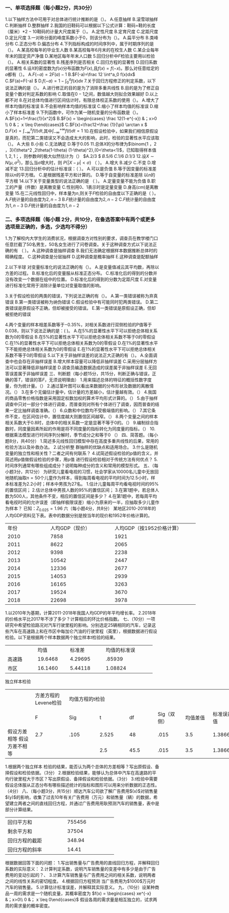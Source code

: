 ### 一、单项选择题（每小题2分，共30分）
1.以下抽样方法中可用于对总体进行统计推断的是（）。
 A.任意抽样  B.滚雪球抽样  C.判断抽样  D.整群抽样
 2.我国的旧鞋码可以根据以下公式计算：鞋码=鞋的长度（厘米）$*2-10$鞋码的计量大尺度属于（）。
 A.定性尺度    B.定育尺度  C.定距尺度  D.定比尺度
 3.一对称分面的峰度系数小于0，则该分布为（）。
 A.扁平分布  B.类峰分布  C.正态分布  D.偏态分布
 4.下列指标构成的时间序列中，属于时期序列的是（）。
 A.某高校每年的毕业生人数
 B.某高校每年6月末的在校生人数
 C.某企业每年年末的固定资产净值
 D.某地区每年年末人口数
 5.回归分析中$F$检验主要用以检验（）。
 A.相关系数的显著性
 B.残差序列是否相关
 C.回归方程的显著性
 D.回归系数的显著性
 6.设$X$的密度数为$f(x)$分布函数为$F(x),$且$f(x)=f(-x)$。那么对任意给定的$a$都有（）。
 A.$F(-a)=2F(a)-1$
 B.$F(-a)=\frac 12 \int^a_0 f(x)dx$ 
 C.$F(a)=F(-a)
$
 D.$f(-a)=1- \int^a_0 f(x)dx$
 7.关于回归方程修正的判定系数，以下说法正确的是（）。
 A.进行修正的目的是为了消除多重共线性
 B.目的是为了修正自变量个数对判定系数的影响
 C.取值在$0-1$之间，数值越大则拟合效果越好
 D.以上都不对
 8.在对总体均值进行区间估计时，有限总体校正系数的使用（）。
 A.增大了样本均值的标准误
 B.不会影响样本均值的标准误
 C.缩小了样本均值的标准误
 D.缩小了样本标准差
 9.下列函数中，可作为某一随机变量的分布函数是（）。
 A.$F(x)=1+\frac{1}{x^2}$
 B.$F(x) = \begin{cases} \frac 12(1-e^{-x}) &；x>0 \\ 0 &； x \leq  0\end{cases}$ 
 C.$F(x)=\frac12+\frac {1}{\pi} \arctan x
$
 D.$F(x)= \int^x_{-\infty}f(t)dt,$其中$\int^{+\infty}_{-\infty}f(t)dt=1$
 10.在假设检验中，如果我们相信原假设是真的，而犯第二类错误又不会造成太大的影响，此时，检验的显著性水平应该取（）。
 A.大些        B.小些      C.无法确定      D.等于$0.05$
 11.总体$X$的分布律为$\binom{1   ，2 ，3}{\theta^2  ,2\theta(1-\theta)  (1-\theta)^2},(0<\theta<1)$，已知取得样本值$1,2,1$；，则参数$\theta$的极大似然估计为（）
 $A.2/3   $          $B.5/6$        $C.1/6$         $D.1/3$
 12.设$X \sim N(\mu,\sigma^2)$，那么当$\sigma$增大时，则 $P\{|X-\mu|<\sigma\}$ （  ）。
 A.增大        B.减少      C.不变      D.增减不定
 13.回归分析中的估计标准误：（ ）。
 A.可以是负值
 B.等于因变量的标准差除以$n$的平方根。
 C.是根据残差平方和计算的。
 D.等于自变量的标准差除 以$n$的平方根
 14.以下关于变量类型的说法正确的是  （    ）。
 A.定量变量不能为负值
 B.职工的产量（件数）是离散变量
 C.性别用$0、1$表示时是定量变量
 D.身高$(cm)$是离散变量
 15.在二元线性回归中，样本量为$n,$则关于$F$检验的自由度以下正确的是（   ）。
 A.$F$统计量的自由度为$2,n-3$
 B.$F$统计量的自由度为$2,n-2$
 C.$F$统计量的自由度为$1,n-3$
 D.$F$统计量的自由度为$1,n-2$
 ### 二、多项选择题（每小题 2分，共10分，在备选答案中有两个或更多选项是正确的，多选，少选均不得分）
1.为了解校内大学生的消费状况，根据调查方对性别的要求，调查员在教学楼门口任意拦截了50名男生，50名女生进行了问卷调查。关于这种调查方式以下说法正确的有  （ ）。
 A.这种调查是抽样调查
 B.我们无法确定根据样本数据推断总体时的精确程度。
 C.这种调查是分层抽样
 D.这种调查是概率抽样
 E.这种调查是配额抽样
 ​

 2.以下半球 对变量标准化的说法正确的有（）。
 A.是变量值减云其平均数，再除以方差的过程。
 B.标准化后的变量服从标准正态分布。
 C.标准化后的得到的分数并没有改变一个数据在组中的位置。
 D.标准化后的得到的分数为定距尺度
 E.对变量进行标准化常用于消除计量单位对变量取值的影响。
 ​

 3.关于假设检验的两类的错误，下列说法正确的有（）。
 A.第一类错误被称为弃真错误
 B.第一类错误被称为纳伪错误
 C.假设检验中有可能同时犯两类错误。
 D.第二类错误是原假设不正确，但却被接受的错误。
 E.第一类错误是原假设正确，但却被拒绝的错误
 ​

 4.两个变量的样本相差系数等于$-0.35\%$，对相关系数进行双侧检验的P值等于$0.038$，则以下说法正确的是：(  )。
 A.在$5 \%$的显著性水平下可以拒绝总体相关系数为$0$的零假设
 B.在$5\%$的显著性水平下可以拒绝总体相关系数不等于$0$的零假设
 C.在$1 \%$的显著性水平下可以拒绝总体相关系数为$0$的零假设
 D.在$1 \%$的显著性水平下不能拒绝总体相关系数为$0$的零假设
 E.在$1\%$的显著性水平下可以拒绝总体相关系数不等于$0$的零假设
 5.以下关于非抽样误差的说法正大正确的有（）。
 A.全面调查中也会存在非抽样误差
 B.增大样本容量可以降低非抽样误差
 C.采用分层抽样方法可以显著降低非抽样误差
 D.调查员编造数据造成的误差属于非抽样误差
 E.无回答误差属于非抽样误差
 三、判断题（每小题15分，共15分，判断正确与错误，正确的答$T$，错误的答$F$，无须说明理由）
 1.用来描述总体的特征的概括性数字度量，你为统计量。（）
 2.通过茎叶图可以看出来数据的分布形状及数据的离散情况。（）
 3.在多个无偏估计量中，估计量的方差越小，估计量越有效。（）
 4.我国的商品零售价格指数是采用固定权数加权的算术平均形式计算的。（）
 5.由于抽样调查中只对一部分个体进行调查，而普查则对所有个体进行了调查，因而普查的结果一定比抽样调查准确。（）
 6.众数和中位数均不受极端值的影响。（）
 7.其它条件不变，在区间估计中，置信度越大则置信区间越窄。（）
 8.两个变量之间的样本相关系数大于0.8时，总体中的相关系数一定是显著不等于0的。（）
 9.编制综合指数时，同度量因素所起的作用是将不同度量的指标转化为同度量的指标。（）
 10.根据乘法模型进行时间序列分解时，季节成分之和等于0 （）
 四、简答题。（每小题8分，共40分）
 1.简述多元线性回归模型中存在高度多重共线性的后果，常用的检验方法以及补救办法。
 2.试分析整 群抽样的优缺点和适用场合。
 3.什么是随机变量的独立性和相关性？二者之间有何联系？
 4.试简述假设检验的p值的含义，并简述用p值做假设检验的步骤，用p值 进行假设检验相对于传统方法有何优点？
 5.时间序列通常有哪些组成成分？说明每种成分的含义和常用的模型形式。
 五、（每小题3分，共12分）
 为研究儿童看电视的习惯，社会学家从$10000$名儿童中无放回地随机抽取$n=50$个儿童作为样本，得到每周看电视的平均时间为$12.5$小时，样本标准差为$2.2$小时；样本中男孩为$27$名。
 1.估计儿童每周平均看电视时间的$95  \%$的置信区间；
 2.估计总体中男孩人数的$95 \%$的置信区间；
 3.在第1题中，若总体人数为$500$人，其他条件不变，相应的置信区间是多少？
 4.在第1题中，若每周平均看电视时间的允许误差（即抽样极限误差）缩小为原来的一半，应抽取多少儿童作为样本？
 已知：$Z_{0.025}=1.96$
 六（每小题4分，共8分）
 某地区2010-2018年的人均GDP资料见下表。表中的数据分别是按当年的现价和1952年价格计算的。
 <table data-lake-id="QqEI4" id="QqEI4" margin="true" class="lake-table" style="width: 623px"><colgroup><col width="140"><col width="210"><col width="273"></colgroup><tbody><tr data-lake-id="ub6a55368" id="ub6a55368"><td data-lake-id="u46f1f801" id="u46f1f801">年份
 </td><td data-lake-id="u3e82e295" id="u3e82e295">人均GDP（现价）
 </td><td data-lake-id="uee55755e" id="uee55755e">人均GDP（按1952价格计算）
 </td></tr><tr data-lake-id="uf43f1c84" id="uf43f1c84"><td data-lake-id="u51e76fc0" id="u51e76fc0">2010
 </td><td data-lake-id="uc61c321c" id="uc61c321c">7858
 </td><td data-lake-id="u17a33aab" id="u17a33aab">1921
 </td></tr><tr data-lake-id="u0f5487c4" id="u0f5487c4"><td data-lake-id="uf28b1be2" id="uf28b1be2">2011
 </td><td data-lake-id="uc6b2d367" id="uc6b2d367">8622
 </td><td data-lake-id="ub122ed61" id="ub122ed61">2065
 </td></tr><tr data-lake-id="uf915f62a" id="uf915f62a"><td data-lake-id="ufe26fe96" id="ufe26fe96">2012
 </td><td data-lake-id="u8c1e9898" id="u8c1e9898">9398
 </td><td data-lake-id="ud2bb60f5" id="ud2bb60f5">2238
 </td></tr><tr data-lake-id="u70da9ec4" id="u70da9ec4"><td data-lake-id="u72ce512a" id="u72ce512a">2013
 </td><td data-lake-id="u32a27926" id="u32a27926">10542
 </td><td data-lake-id="u1727983c" id="u1727983c">2447
 </td></tr><tr data-lake-id="u34766ce8" id="u34766ce8"><td data-lake-id="u3cf8f033" id="u3cf8f033">2014
 </td><td data-lake-id="u5b19a76f" id="u5b19a76f">12336
 </td><td data-lake-id="u10c398bf" id="u10c398bf">2677
 </td></tr><tr data-lake-id="u41a7bb9a" id="u41a7bb9a"><td data-lake-id="u38a43a15" id="u38a43a15">2015
 </td><td data-lake-id="ua5ea8268" id="ua5ea8268">14053
 </td><td data-lake-id="ucf61a572" id="ucf61a572">2939
 </td></tr><tr data-lake-id="uc6d17a9b" id="uc6d17a9b"><td data-lake-id="ua77d5caf" id="ua77d5caf">2016
 </td><td data-lake-id="u9e63fcb9" id="u9e63fcb9">16165
 </td><td data-lake-id="u05b8670a" id="u05b8670a">3263
 </td></tr><tr data-lake-id="u9d874482" id="u9d874482"><td data-lake-id="u828b4470" id="u828b4470">2017
 </td><td data-lake-id="u8889789c" id="u8889789c">19524
 </td><td data-lake-id="u0a4e944b" id="u0a4e944b">3670
 </td></tr><tr data-lake-id="u4a746db7" id="u4a746db7"><td data-lake-id="uf6c1047f" id="uf6c1047f">2018
 </td><td data-lake-id="uc3648de8" id="uc3648de8">22698
 </td><td data-lake-id="ufb18509a" id="ufb18509a">3978
 </td></tr></tbody></table>1.以2010年为基期，计算2011-2018年我国人均GDP的年平均增长率。
 2.2018年的价格水平比2017年不涉了多少？计算相应的环比价格指数。
 七、（10分）一项研究中希望检验路况对汽车行驶里程的影响。分别选定25辆相同的汽车，记录这些汽车在高速路上和在市区中每加仑汽油的行驶里程（英里），根据数据进行假设检验。以下是根据两个样本数据两个独立样本t检验的结果。
 <table data-lake-id="mWkHd" id="mWkHd" margin="true" class="lake-table" style="width: 482px"><colgroup><col width="98"><col width="106"><col width="117"><col width="161"></colgroup><tbody><tr data-lake-id="uf7891d78" id="uf7891d78"><td data-lake-id="u32f7343b" id="u32f7343b"></td><td data-lake-id="u57c87f54" id="u57c87f54">均值
 </td><td data-lake-id="u8885c831" id="u8885c831">标准差
 </td><td data-lake-id="u9bb4f525" id="u9bb4f525">均值的标准误
 </td></tr><tr data-lake-id="u9444586c" id="u9444586c"><td data-lake-id="u5eb1c200" id="u5eb1c200">高速路
 </td><td data-lake-id="u4bc7ee55" id="u4bc7ee55">19.6468
 </td><td data-lake-id="ud7709657" id="ud7709657">4.29695
 </td><td data-lake-id="u2baa5723" id="u2baa5723">.85939
 </td></tr><tr data-lake-id="u26358840" id="u26358840"><td data-lake-id="ua29de95e" id="ua29de95e">市区
 </td><td data-lake-id="u9c266bc3" id="u9c266bc3">16.1460
 </td><td data-lake-id="uc02a8567" id="uc02a8567">5.44118
 </td><td data-lake-id="uce9d0eef" id="uce9d0eef">1.08824
 </td></tr></tbody></table>                         独立样本检验 
 <table data-lake-id="VOrBb" id="VOrBb" margin="true" class="lake-table" style="width: 950px"><colgroup><col width="90"><col width="111"><col width="100"><col width="97"><col width="93"><col width="90"><col width="90"><col width="93"><col width="88"><col width="98"></colgroup><tbody><tr data-lake-id="ua45e9478" id="ua45e9478" style="height: 63px"><td data-lake-id="u84e89e27" id="u84e89e27" rowSpan="3"></td><td data-lake-id="u36466a68" id="u36466a68">方差方程的Levene检验
 </td><td data-lake-id="u3114aa3a" id="u3114aa3a" colSpan="8">                                                       均值方程的t检验
 </td></tr><tr data-lake-id="u395b13b6" id="u395b13b6"><td data-lake-id="ub933cb66" id="ub933cb66" rowSpan="2">F
 </td><td data-lake-id="u7caff0a6" id="u7caff0a6" rowSpan="2">Sig
 </td><td data-lake-id="u28e2bcba" id="u28e2bcba" rowSpan="2">t
 </td><td data-lake-id="ude52ef18" id="ude52ef18" rowSpan="2">df
 </td><td data-lake-id="ub775f81a" id="ub775f81a" rowSpan="2">Sig（双侧）
 </td><td data-lake-id="u63a33023" id="u63a33023" rowSpan="2">均值差值
 </td><td data-lake-id="ubf176a89" id="ubf176a89" rowSpan="2">标准误差值
 </td><td data-lake-id="u222a5940" id="u222a5940" colSpan="2">差分的95%置信区间
 </td></tr><tr data-lake-id="ub3056eb6" id="ub3056eb6"><td data-lake-id="uf80aa527" id="uf80aa527">下限
 </td><td data-lake-id="u75c12fbc" id="u75c12fbc">上限
 </td></tr><tr data-lake-id="u36c4b1d0" id="u36c4b1d0"><td data-lake-id="u3f332e5b" id="u3f332e5b" rowSpan="2">假设方差相等
 假设方差不相等
 </td><td data-lake-id="u84ddd837" id="u84ddd837">2.7
 </td><td data-lake-id="u8e95cfc0" id="u8e95cfc0">.105
 </td><td data-lake-id="u4987f1e5" id="u4987f1e5">2.525
 </td><td data-lake-id="ua55a9409" id="ua55a9409">48
 </td><td data-lake-id="u8bb61d5e" id="u8bb61d5e">.015
 </td><td data-lake-id="u8e792957" id="u8e792957">3.5
 </td><td data-lake-id="uf906a9fd" id="uf906a9fd">1.38665
 </td><td data-lake-id="u64a0f3f8" id="u64a0f3f8">.712
 </td><td data-lake-id="uc7de5305" id="uc7de5305">6.2888
 </td></tr><tr data-lake-id="u97a76daa" id="u97a76daa"><td data-lake-id="ud06c440c" id="ud06c440c"></td><td data-lake-id="u1ac17b00" id="u1ac17b00"></td><td data-lake-id="uc3bf5fd5" id="uc3bf5fd5">2.5
 </td><td data-lake-id="u04703056" id="u04703056">45.5
 </td><td data-lake-id="u1d9b3baa" id="u1d9b3baa">.015
 </td><td data-lake-id="uf655205d" id="uf655205d">3.5
 </td><td data-lake-id="ud5c53452" id="ud5c53452">1.38665
 </td><td data-lake-id="u132b0386" id="u132b0386">.708
 </td><td data-lake-id="u39bb7778" id="u39bb7778">6.2927
 </td></tr></tbody></table>1.根据两个独立样本 检验的结果，能否认为两个总体的方差相等？写出原假设、备择假设和检验依据。（3分）
 2.根据检验结果，能够认为总体中汽车在高速路的平均行驶里程大于市区？写出原假设、备择假设和检验依据。（3分）
 3.t检验中需要假设总体服从正态分布有哪些描述统计的指标和图形可以用来分析数据的正态性。（4分）
 八、（每小题3分，共15分）顺达汽车公司欲了解广告费用$(x)$对销售量$(y)$的影响，收集了过去10年有关广告费用（万元）和销售量（辆）的数据，希望建立两者之间的直线回归方程，并通过广告费用用耿预测汽车的销售量，表中是部分计算结果。
 <table data-lake-id="HBneN" id="HBneN" margin="true" class="lake-table" style="width: 356px"><colgroup><col width="195"><col width="161"></colgroup><tbody><tr data-lake-id="u996f1006" id="u996f1006"><td data-lake-id="uad81b396" id="uad81b396">回归平方和
 </td><td data-lake-id="u75b7f1d2" id="u75b7f1d2">755456
 </td></tr><tr data-lake-id="u378a9643" id="u378a9643"><td data-lake-id="u2c5b447f" id="u2c5b447f">剩余平方和
 </td><td data-lake-id="ub0212157" id="ub0212157">37504
 </td></tr><tr data-lake-id="uc2c6f767" id="uc2c6f767"><td data-lake-id="ue84594bd" id="ue84594bd">回归方程的截距
 </td><td data-lake-id="u2412ab04" id="u2412ab04">348.94
 </td></tr><tr data-lake-id="u55292029" id="u55292029"><td data-lake-id="u4306d6b3" id="u4306d6b3">回归方程的斜率
 </td><td data-lake-id="u74670e37" id="u74670e37">14.41
 </td></tr></tbody></table>根据数据回答下面的问题：
 1.写出销售量与广告费用的直线回归方程，并解释回归系数的实际意义：
 2.计算判定系数，说明汽车销售量的变差中有多少是由于广告费用的变动引起的？、
 3.计算汽车销售量与广告费用之间的相关系数，说明两者之间的线性关系的密切程度。
 4.根据回归方程预测 当广告费用为$1000$万元时汽车的销售量。
 5.计算估计标准误差，并解释其实际意义。
 九、（10分）设某种商品一周的需求是一个随机变量，其概率密度为
 $f(x) = \begin{cases} xe^{-x} &；x>0\\ 0 &； x \leq 0\end{cases}$
 假设各周的需求量是相互独立的，试求两周的需求量的概率密度。
 ​

 ​

 ​

 ​

 ​

 

 

 

 